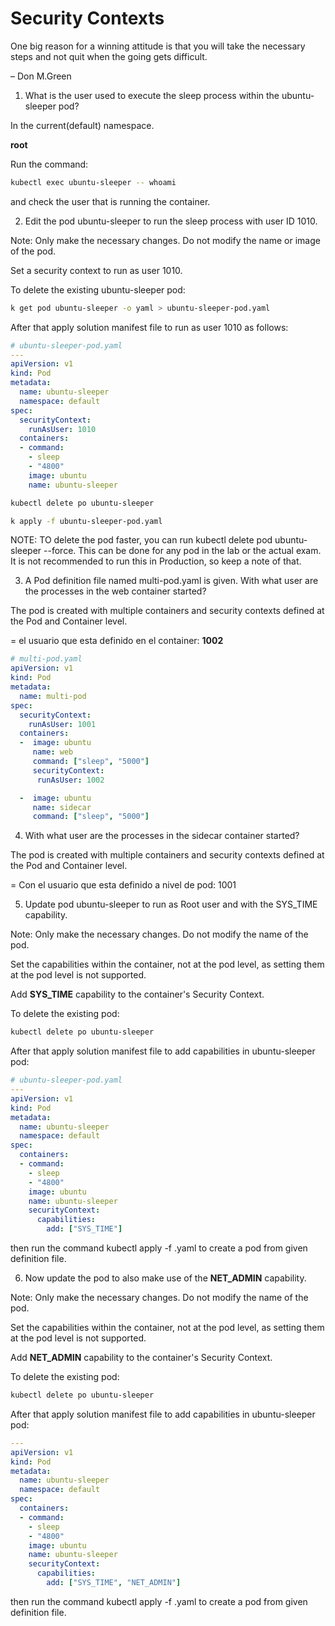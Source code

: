 # Security Contexts

One big reason for a winning attitude is that you will take the necessary steps and not quit when the going gets difficult.

– Don M.Green

1. What is the user used to execute the sleep process within the ubuntu-sleeper pod?

In the current(default) namespace.

**root**

Run the command: 

```bash
kubectl exec ubuntu-sleeper -- whoami
```
and check the user that is running the container.

2. Edit the pod ubuntu-sleeper to run the sleep process with user ID 1010.

Note: Only make the necessary changes. Do not modify the name or image of the pod.

Set a security context to run as user 1010.

To delete the existing ubuntu-sleeper pod:

```bash
k get pod ubuntu-sleeper -o yaml > ubuntu-sleeper-pod.yaml
```

After that apply solution manifest file to run as user 1010 as follows:

```yaml
# ubuntu-sleeper-pod.yaml
---
apiVersion: v1
kind: Pod
metadata:
  name: ubuntu-sleeper
  namespace: default
spec:
  securityContext:
    runAsUser: 1010
  containers:
  - command:
    - sleep
    - "4800"
    image: ubuntu
    name: ubuntu-sleeper
```

```bash
kubectl delete po ubuntu-sleeper 

k apply -f ubuntu-sleeper-pod.yaml 
```

NOTE: TO delete the pod faster, you can run kubectl delete pod ubuntu-sleeper --force. This can be done for any pod in the lab or the actual exam. It is not recommended to run this in Production, so keep a note of that.

3. A Pod definition file named multi-pod.yaml is given. With what user are the processes in the web container started?

The pod is created with multiple containers and security contexts defined at the Pod and Container level.

= el usuario que esta definido en el container: **1002**

```yaml
# multi-pod.yaml
apiVersion: v1
kind: Pod
metadata:
  name: multi-pod
spec:
  securityContext:
    runAsUser: 1001
  containers:
  -  image: ubuntu
     name: web
     command: ["sleep", "5000"]
     securityContext:
      runAsUser: 1002

  -  image: ubuntu
     name: sidecar
     command: ["sleep", "5000"]
```

4. With what user are the processes in the sidecar container started?

The pod is created with multiple containers and security contexts defined at the Pod and Container level.

= Con el usuario que esta definido a nivel de pod: 1001

5. Update pod ubuntu-sleeper to run as Root user and with the SYS_TIME capability.

Note:
Only make the necessary changes. Do not modify the name of the pod.

Set the capabilities within the container, not at the pod level, as setting them at the pod level is not supported.

Add **SYS_TIME** capability to the container's Security Context.

To delete the existing pod:

```bash
kubectl delete po ubuntu-sleeper
```
After that apply solution manifest file to add capabilities in ubuntu-sleeper pod:

```yaml
# ubuntu-sleeper-pod.yaml 
---
apiVersion: v1
kind: Pod
metadata:
  name: ubuntu-sleeper
  namespace: default
spec:
  containers:
  - command:
    - sleep
    - "4800"
    image: ubuntu
    name: ubuntu-sleeper
    securityContext:
      capabilities:
        add: ["SYS_TIME"]
```
then run the command kubectl apply -f <file-name>.yaml to create a pod from given definition file.

6. Now update the pod to also make use of the **NET_ADMIN** capability.

Note:
Only make the necessary changes. Do not modify the name of the pod.

Set the capabilities within the container, not at the pod level, as setting them at the pod level is not supported.

Add **NET_ADMIN** capability to the container's Security Context.

To delete the existing pod:

```bash
kubectl delete po ubuntu-sleeper
```
After that apply solution manifest file to add capabilities in ubuntu-sleeper pod:

```yaml
---
apiVersion: v1
kind: Pod
metadata:
  name: ubuntu-sleeper
  namespace: default
spec:
  containers:
  - command:
    - sleep
    - "4800"
    image: ubuntu
    name: ubuntu-sleeper
    securityContext:
      capabilities:
        add: ["SYS_TIME", "NET_ADMIN"]
```
then run the command kubectl apply -f <file-name>.yaml to create a pod from given definition file.






